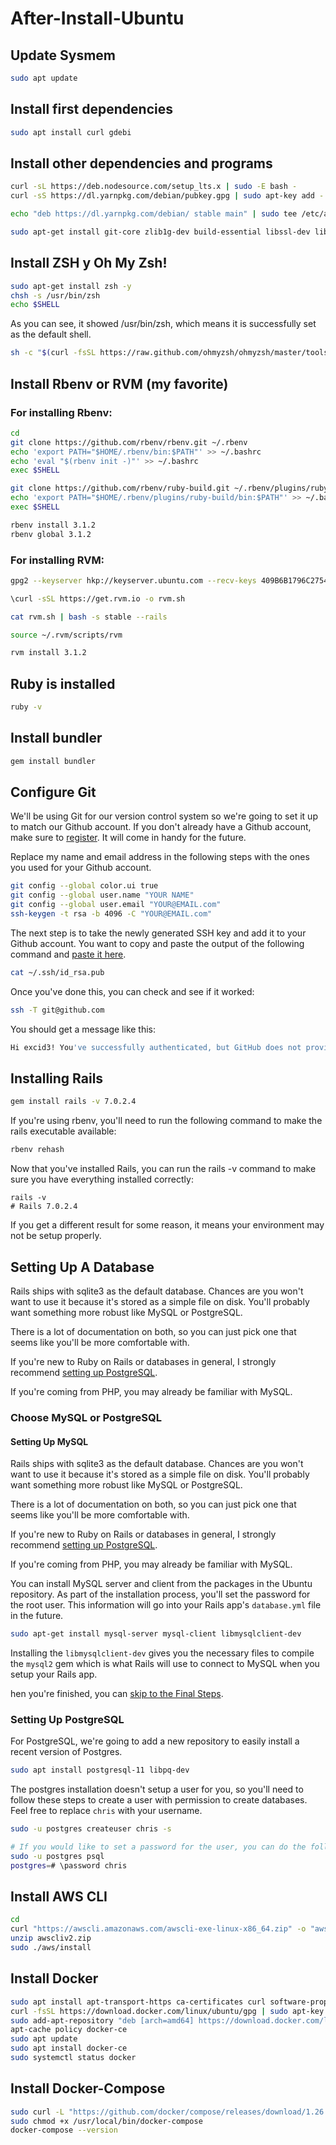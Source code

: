 # After-Install-Ubuntu

## Update Sysmem

```bash
sudo apt update
```

## Install first dependencies

```bash
sudo apt install curl gdebi
```

## Install other dependencies and programs

```bash
curl -sL https://deb.nodesource.com/setup_lts.x | sudo -E bash -
curl -sS https://dl.yarnpkg.com/debian/pubkey.gpg | sudo apt-key add -

echo "deb https://dl.yarnpkg.com/debian/ stable main" | sudo tee /etc/apt/sources.list.d/yarn.list

sudo apt-get install git-core zlib1g-dev build-essential libssl-dev libreadline-dev libyaml-dev libsqlite3-dev sqlite3 libxml2-dev libxslt1-dev libcurl4-openssl-dev software-properties-common libffi-dev nodejs yarn gnupg2
```

## Install ZSH y Oh My Zsh!
```bash
sudo apt-get install zsh -y
chsh -s /usr/bin/zsh
echo $SHELL
```
As you can see, it showed /usr/bin/zsh, which means it is successfully set as the default shell.
```bash
sh -c "$(curl -fsSL https://raw.github.com/ohmyzsh/ohmyzsh/master/tools/install.sh)"
```


## Install Rbenv or RVM (my favorite)
### For installing Rbenv:

```bash
cd
git clone https://github.com/rbenv/rbenv.git ~/.rbenv
echo 'export PATH="$HOME/.rbenv/bin:$PATH"' >> ~/.bashrc
echo 'eval "$(rbenv init -)"' >> ~/.bashrc
exec $SHELL

git clone https://github.com/rbenv/ruby-build.git ~/.rbenv/plugins/ruby-build
echo 'export PATH="$HOME/.rbenv/plugins/ruby-build/bin:$PATH"' >> ~/.bashrc
exec $SHELL

rbenv install 3.1.2
rbenv global 3.1.2
```

### For installing RVM:

```bash
gpg2 --keyserver hkp://keyserver.ubuntu.com --recv-keys 409B6B1796C275462A1703113804BB82D39DC0E3 7D2BAF1CF37B13E2069D6956105BD0E739499BDB

\curl -sSL https://get.rvm.io -o rvm.sh

cat rvm.sh | bash -s stable --rails

source ~/.rvm/scripts/rvm

rvm install 3.1.2
```

## Ruby is installed

```bash
ruby -v
```

## Install bundler

```bash
gem install bundler
```

## Configure Git
We'll be using Git for our version control system so we're going to set it up to match our Github account. If you don't already have a Github account, make sure to [register](https://github.com/). It will come in handy for the future.

Replace my name and email address in the following steps with the ones you used for your Github account.

```bash
git config --global color.ui true
git config --global user.name "YOUR NAME"
git config --global user.email "YOUR@EMAIL.com"
ssh-keygen -t rsa -b 4096 -C "YOUR@EMAIL.com"
```

The next step is to take the newly generated SSH key and add it to your Github account. You want to copy and paste the output of the following command and [paste it here](https://github.com/settings/ssh).

```bash
cat ~/.ssh/id_rsa.pub
```
Once you've done this, you can check and see if it worked:

```bash
ssh -T git@github.com
```
You should get a message like this:

```bash
Hi excid3! You've successfully authenticated, but GitHub does not provide shell access.
```

## Installing Rails

```bash
gem install rails -v 7.0.2.4
```

If you're using rbenv, you'll need to run the following command to make the rails executable available:

```bash
rbenv rehash
```

Now that you've installed Rails, you can run the rails -v command to make sure you have everything installed correctly:

```
rails -v
# Rails 7.0.2.4
```

If you get a different result for some reason, it means your environment may not be setup properly.

## Setting Up A Database
Rails ships with sqlite3 as the default database. Chances are you won't want to use it because it's stored as a simple file on disk. You'll probably want something more robust like MySQL or PostgreSQL.

There is a lot of documentation on both, so you can just pick one that seems like you'll be more comfortable with.

If you're new to Ruby on Rails or databases in general, I strongly recommend [setting up PostgreSQL](https://gorails.com/setup/ubuntu/20.04#postgresql).

If you're coming from PHP, you may already be familiar with MySQL.

### Choose MySQL or PostgreSQL

#### Setting Up MySQL

Rails ships with sqlite3 as the default database. Chances are you won't want to use it because it's stored as a simple file on disk. You'll probably want something more robust like MySQL or PostgreSQL.

There is a lot of documentation on both, so you can just pick one that seems like you'll be more comfortable with.

If you're new to Ruby on Rails or databases in general, I strongly recommend [setting up PostgreSQL](https://gorails.com/setup/ubuntu/20.04#postgresql).

If you're coming from PHP, you may already be familiar with MySQL.

You can install MySQL server and client from the packages in the Ubuntu repository. As part of the installation process, you'll set the password for the root user. This information will go into your Rails app's `database.yml` file in the future.

```bash
sudo apt-get install mysql-server mysql-client libmysqlclient-dev
```

Installing the `libmysqlclient-dev` gives you the necessary files to compile the `mysql2` gem which is what Rails will use to connect to MySQL when you setup your Rails app.

hen you're finished, you can [skip to the Final Steps](https://gorails.com/setup/ubuntu/20.04#final-steps).

### Setting Up PostgreSQL

For PostgreSQL, we're going to add a new repository to easily install a recent version of Postgres.

```bash
sudo apt install postgresql-11 libpq-dev
```

The postgres installation doesn't setup a user for you, so you'll need to follow these steps to create a user with permission to create databases. Feel free to replace `chris` with your username.

```bash
sudo -u postgres createuser chris -s

# If you would like to set a password for the user, you can do the following
sudo -u postgres psql
postgres=# \password chris
```
## Install AWS CLI
```bash
cd
curl "https://awscli.amazonaws.com/awscli-exe-linux-x86_64.zip" -o "awscliv2.zip"
unzip awscliv2.zip
sudo ./aws/install
```

## Install Docker
```bash
sudo apt install apt-transport-https ca-certificates curl software-properties-common
curl -fsSL https://download.docker.com/linux/ubuntu/gpg | sudo apt-key add -
sudo add-apt-repository "deb [arch=amd64] https://download.docker.com/linux/ubuntu focal stable"
apt-cache policy docker-ce
sudo apt update
sudo apt install docker-ce
sudo systemctl status docker
```

## Install Docker-Compose
```bash
sudo curl -L "https://github.com/docker/compose/releases/download/1.26.0/docker-compose-$(uname -s)-$(uname -m)" -o /usr/local/bin/docker-compose
sudo chmod +x /usr/local/bin/docker-compose
docker-compose --version
```


